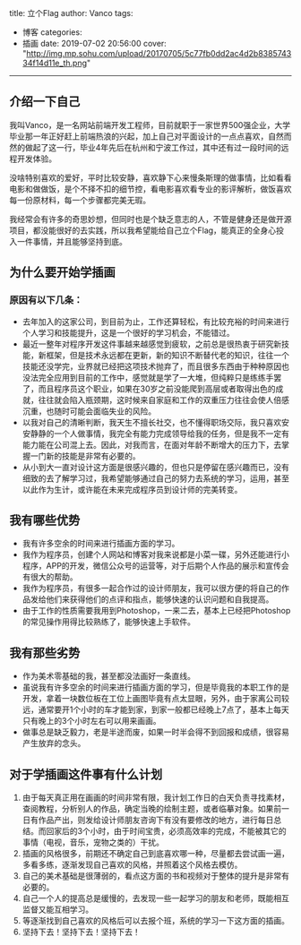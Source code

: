 title: 立个Flag
author: Vanco
tags:
  - 博客
categories:
  - 插画
date: 2019-07-02 20:56:00
cover: "http://img.mp.sohu.com/upload/20170705/5c77fb0dd2ac4d2b838574334f14d11e_th.png"
---

## 介绍一下自己
我叫Vanco，是一名网站前端开发工程师，目前就职于一家世界500强企业，大学毕业那一年正好赶上前端热浪的兴起，加上自己对平面设计的一点点喜欢，自然而然的做起了这一行，毕业4年先后在杭州和宁波工作过，其中还有过一段时间的远程开发体验。

没啥特别喜欢的爱好，平时比较安静，喜欢静下心来慢条斯理的做事情，比如看看电影和做做饭，是个不择不扣的细节控，看电影喜欢看专业的影评解析，做饭喜欢每一份原材料，每一个步骤都完美无瑕。

我经常会有许多的奇思妙想，但同时也是个缺乏意志的人，不管是健身还是做开源项目，都没能很好的去实践，所以我希望能给自己立个Flag，能真正的全身心投入一件事情，并且能够坚持到底。


## 为什么要开始学插画

### 原因有以下几条：

* 去年加入的这家公司，到目前为止，工作还算轻松，有比较充裕的时间来进行个人学习和技能提升，这是一个很好的学习机会，不能错过。
* 最近一整年对程序开发这件事越来越感觉到疲软，之前总是很热衷于研究新技能，新框架，但是技术永远都在更新，新的知识不断替代老的知识，往往一个技能还没学完，业界就已经把这项技术抛弃了，而且很多东西由于种种原因也没法完全应用到目前的工作中，感觉就是学了一大堆，但纯粹只是练练手罢了，而且程序员这个职业，如果在30岁之前没能爬到高层或者取得出色的成就，往往就会陷入瓶颈期，这时候来自家庭和工作的双重压力往往会使人倍感沉重，也随时可能会面临失业的风险。
* 以我对自己的清晰判断，我天生不擅长社交，也不懂得职场交际，我只喜欢安安静静的一个人做事情，我完全有能力完成领导给我的任务，但是我不一定有能力能在公司混上去。因此，对我而言，在面对年龄不断增大的压力下，去掌握一门新的技能是非常有必要的。
* 从小到大一直对设计这方面是很感兴趣的，但也只是停留在感兴趣而已，没有细致的去了解学习过，我希望能够通过自己的努力去系统的学习，运用，甚至以此作为生计，或许能在未来完成程序员到设计师的完美转变。

## 我有哪些优势
* 我有许多空余的时间来进行插画方面的学习。
* 我作为程序员，创建个人网站和博客对我来说都是小菜一碟，另外还能进行小程序，APP的开发，微信公众号的运营等，对于后期个人作品的展示和宣传会有很大的帮助。
* 我作为程序员，有很多一起合作过的设计师朋友，我可以很方便的将自己的作品发给他们来获得他们的点评和指点，能够快速的认识问题和自我提高。
* 由于工作的性质需要我用到Photoshop，一来二去，基本上已经把Photoshop的常见操作用得比较熟练了，能够快速上手软件。

## 我有那些劣势

* 作为美术零基础的我，甚至都没法画好一条直线。
* 虽说我有许多空余的时间来进行插画方面的学习，但是毕竟我的本职工作的是开发，拿着一块数位板在工位上画图毕竟有点太显眼，另外，由于家离公司较远，通常要开1个小时的车才能到家，到家一般都已经晚上7点了，基本上每天只有晚上的3个小时左右可以用来画画。
* 做事总是缺乏毅力，老是半途而废，如果一时半会得不到回报和成绩，很容易产生放弃的念头。

## 对于学插画这件事有什么计划

1. 由于每天真正用在画画的时间非常有限，我计划工作日的白天负责寻找素材，查阅教程，分析别人的作品，确定当晚的绘制主题，或者临摹对象。如果前一日有作品产出，则发给设计师朋友咨询下有没有要修改的地方，进行每日总结。而回家后的3个小时，由于时间宝贵，必须高效率的完成，不能被其它的事情（电视，音乐，宠物之类的）干扰。
2. 插画的风格很多，前期还不确定自己到底喜欢哪一种，尽量都去尝试画一遍，多看多练，逐渐发现自己喜欢的风格，并照着这个风格去模仿。
3. 自己的美术基础是很薄弱的，看点这方面的书和视频对于整体的提升是非常有必要的。
4. 自己一个人的提高总是缓慢的，去发现一些一起学习的朋友和老师，既能相互监督又能互相学习。
5. 等逐渐找到自己喜欢的风格后可以去报个班，系统的学习一下这方面的插画。
6. 坚持下去！坚持下去！坚持下去！

